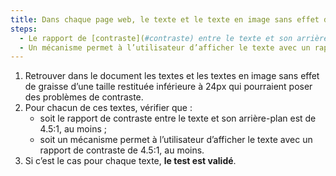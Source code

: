 ```yaml
---
title: Dans chaque page web, le texte et le texte en image sans effet de graisse d’une taille restituée inférieure à 24px vérifient-ils une de ces conditions (hors cas particuliers) ?
steps:
  - Le rapport de [contraste](#contraste) entre le texte et son arrière-plan est de 4.5:1, au moins.
  - Un mécanisme permet à l’utilisateur d’afficher le texte avec un rapport de [contraste](#contraste) de 4.5:1, au moins.
---
```


1. Retrouver dans le document les textes et les textes en image sans effet de graisse d’une taille restituée inférieure à 24px qui pourraient poser des problèmes de contraste.
2. Pour chacun de ces textes, vérifier que :
   - soit le rapport de contraste entre le texte et son arrière-plan est de 4.5:1, au moins ;
   - soit un mécanisme permet à l’utilisateur d’afficher le texte avec un rapport de contraste de 4.5:1, au moins.
3. Si c’est le cas pour chaque texte, **le test est validé**.
